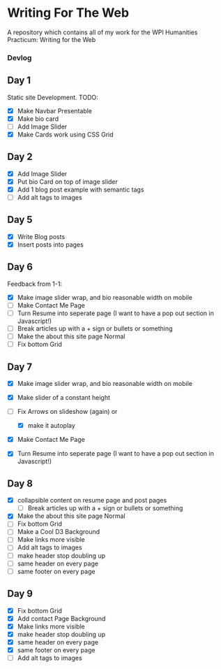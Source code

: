 # Writing For The Web
 
A repository which contains all of my work for the WPI Humanities Practicum: Writing for the Web

### Devlog

## Day 1
Static site Development. 
TODO:
- [X] Make Navbar Presentable
- [X] Make bio card
- [ ] Add Image Slider
- [x] Make Cards work using CSS Grid

## Day 2

- [x] Add Image Slider
- [x] Put bio Card on top of image slider
- [X] Add 1 blog post example with semantic tags
- [ ] Add alt tags to images

## Day 5

- [x] Write Blog posts
- [x] Insert posts into pages

## Day 6 

Feedback from 1-1:
- [X] Make image slider wrap, and bio reasonable width on mobile
- [ ] Make Contact Me Page
- [ ] Turn Resume into seperate page (I want to have a pop out section in Javascript!)
- [ ] Break articles up with a + sign or bullets or something
- [ ] Make the about this site page Normal
- [ ] Fix bottom Grid

## Day 7
- [X] Make image slider wrap, and bio reasonable width on mobile
- [x] Make slider of a constant height
- [ ] Fix Arrows on slideshow (again) or 
    - [x] make it autoplay
- [x] Make Contact Me Page
- [x] Turn Resume into seperate page (I want to have a pop out section in Javascript!)


## Day 8

- [x] collapsible content on resume page and post pages
    - [ ] Break articles up with a + sign or bullets or something
- [x] Make the about this site page Normal
- [ ] Fix bottom Grid
- [ ] Make a Cool D3 Background
- [ ] Make links more visible
- [ ] Add alt tags to images
- [ ] make header stop doubling up
- [ ] same header on every page
- [ ] same footer on every page

## Day 9

- [x] Fix bottom Grid
- [x] Add contact Page Background
- [x] Make links more visible
- [x] make header stop doubling up
- [x] same header on every page
- [x] same footer on every page
- [ ] Add alt tags to images